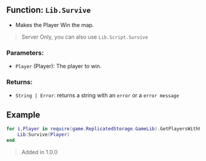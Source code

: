 
## Function: `Lib.Survive`
- Makes the Player Win the map.
> Server Only, you can also use ``Lib.Script.Survive``
### Parameters:
- `Player` (Player): The player to win.
### Returns:
- `String | Error`: returns a string with an ``error`` or a ``error message``
## Example
```lua
for i,Player in require(game.ReplicatedStorage.GameLib).GetPlayersWithPlayState("Playing") do
	Lib:Survive(Player)
end
```

> Added in 1.0.0